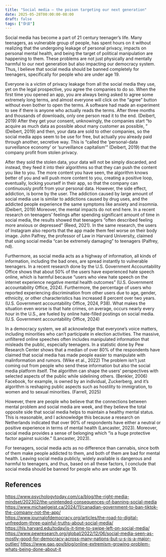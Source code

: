 ```yaml
---
title: "Social media – the poison targeting our next generation"
date: 2025-05-28T00:00:00-08:00
draft: false
tags: ["杂谈"]
---
```


Social media has become a part of 21 century teenager’s life. Many teenagers, as vulnerable group of people, has spent hours on it without realizing that the undergoing leakage of personal privacy, impacts on personal mental health, and being the target of political manipulation are happening to them. These problems are not just physically and mentally harmful to our next generation but also impacting our democracy system. Thus, I believe that social media should be banned completely for teenagers, specifically for people who are under age 19.

Everyone is a victim of privacy leakage from all the social media they use, yet on the legal prospective, you agree the companies to do so. When the first time you opened an app, you are always being asked to agree some extremely long terms, and almost everyone will click on the “agree” button without even bother to open the terms. A software had made an experiment to see if there is anyone who actually reads the terms. After three months and thousands of downloads, only one person read it to the end. (Deibert, 2019) After they get your consent, unknowingly, the companies start “to acquire as much data as possible about many customer as possible, ” (Deibert, 2019) and then, your data are sold to other companies, so the social media apps seem to be use for free, but actually you already paid through another, secretive way. This is “called the ‘personal-data surveillance economy’ or ‘surveillance capitalism’” (Deibert, 2019) that the company profit from stolen privacy. 

After they sold the stolen data, your data will not be simply discarded, and instead, they feed it into their algorithms so that they can push the content you like to you. The more content you have seen, the algorithm knows better of you and will push more content to you, creating a positive loop, eventually, locking yourself in their app, so that the company can continuously profit from your personal data. However, the side effect, addiction, is borne by the user. The addiction caused by large amount of social media use is similar to addictions caused by drug uses, and the addicted people experience the same symptoms like anxiety and insomnia. (Deibert, 2019) Moreover, the mental impacts do not end here. In a recent research on teenagers’ feelings after spending significant amount of time in social media, the results showed that teenagers “often described feeling more anxious or depressed” (Reed, 2021). In the same research, the users of Instagram also reports that the app made them feel worse on their body image. John Palfrey, the professor of Law in Harvard University, claimed that using social media “can be extremely damaging” to teenagers (Palfrey, nd).

Furthermore, as social media acts as a highway of information, all kinds of information, including the bad ones, are spread instantly to vulnerable teenagers. In a recent research done by the U.S. Government Accountability Office shows that about 50% of the users have experienced hate speech online, which is harmful because “users who view hate speech on the internet experience negative mental health outcomes” (U.S. Government accountability Office, 2024). Furthermore, the percentage of users who reported experiencing discrimination from other users due to age, gender, ethnicity, or other characteristics has increased 8 percent over two years. (U.S. Government accountability Office, 2024, P38). What makes the situation even worse is that hate crimes, on average, occurs nearly every hour in the U.S., are fueled by online hate-filled postings on social media. (U.S. Government accountability Office, 2024)

In a democracy system, we all acknowledge that everyone’s voice matters, including minorities who can’t participate in election activities. The massive, unfiltered online speeches often includes manipulated information that misleads the public, especially teenagers. In a statistic done by Pew Research Center shows that a median of over 80% of the respondents have claimed that social media has made people easier to manipulate with malinformation and rumors. (Wike et al., 2022) The problem isn’t just coming out from people who send these information but also the social media platform itself. The algorithm can shape the users’ perspectives with selected aspects of the public while sidelining others. (Benkler, 2006) Facebook, for example, is owned by an individual, Zuckerberg, and it’s algorithm is reshaping public aspects such as hostility to immigration, to women and to sexual minorities. (Farrell, 2025)

However, there are people who believe that the connections between mental problem and social media are week, and they believe the total opposite side that social media helps to maintain a healthy mental status. This is reasonable, and I acknowledge this because a research on Netherlands indicated that over 90% of respondents have either a neutral or positive experience in terms of mental health (Lancaster, 2023). Moreover, social media provides a sense of belonging which “is a huge protective factor against suicide.” (Lancaster, 2023). 

For teenagers, social media acts as no difference than cannabis, since both of them make people addicted to them, and both of them are bad for mental health. Leaving social media publicly, widely available is dangerous and harmful to teenagers, and thus, based on all these factors, I conclude that social media should be banned for people who are under age 19.

## References

https://www.psychologytoday.com/ca/blog/the-right-media-mindset/202302/the-unintended-consequences-of-banning-social-media
https://www.michaelgeist.ca/2024/11/canadian-government-to-ban-tiktok-the-company-not-the-app/
https://www.journalofdemocracy.org/articles/the-road-to-digital-unfreedom-three-painful-truths-about-social-media/
https://hls.harvard.edu/today/is-it-time-to-swipe-left-on-social-media/
https://www.pewresearch.org/global/2022/12/06/social-media-seen-as-mostly-good-for-democracy-across-many-nations-but-u-s-is-a-major-outlier/
https://www.gao.gov/blog/online-extremism-growing-problem-whats-being-done-about-it

